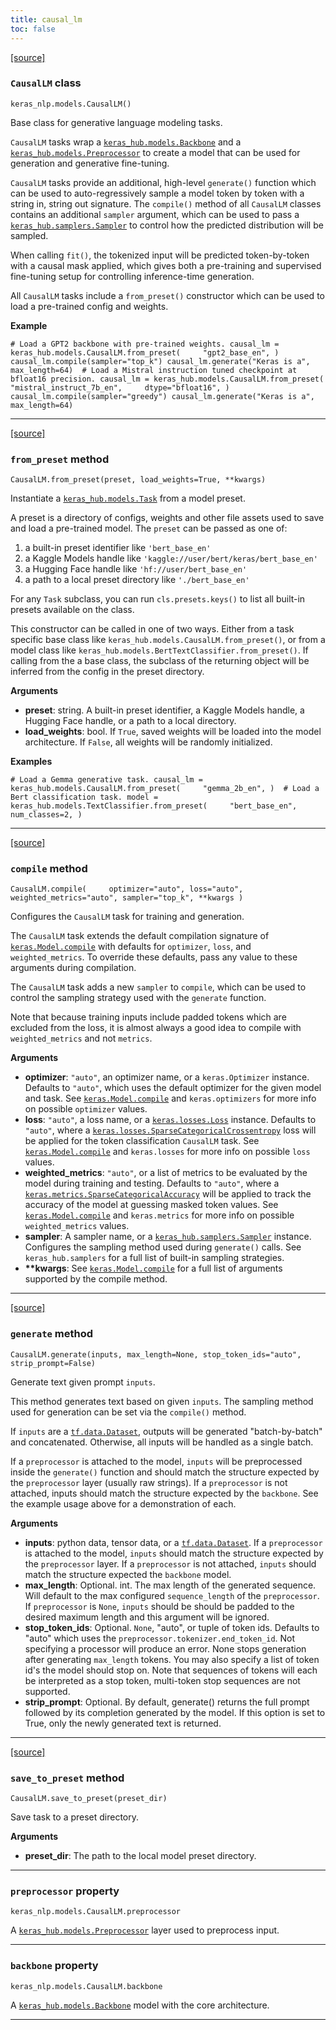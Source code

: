 ```yaml
---
title: causal_lm
toc: false
---
```


[\[source\]](https://github.com/keras-team/keras-hub/tree/v0.17.0/keras_hub/src/models/causal_lm.py#L18)

### `CausalLM` class

`keras_nlp.models.CausalLM()`

Base class for generative language modeling tasks.

`CausalLM` tasks wrap a [`keras_hub.models.Backbone`](/api/keras_hub/base_classes/backbone#backbone-class) and a [`keras_hub.models.Preprocessor`](/api/keras_hub/base_classes/preprocessor#preprocessor-class) to create a model that can be used for generation and generative fine-tuning.

`CausalLM` tasks provide an additional, high-level `generate()` function which can be used to auto-regressively sample a model token by token with a string in, string out signature. The `compile()` method of all `CausalLM` classes contains an additional `sampler` argument, which can be used to pass a [`keras_hub.samplers.Sampler`](/api/keras_hub/samplers/samplers#sampler-class) to control how the predicted distribution will be sampled.

When calling `fit()`, the tokenized input will be predicted token-by-token with a causal mask applied, which gives both a pre-training and supervised fine-tuning setup for controlling inference-time generation.

All `CausalLM` tasks include a `from_preset()` constructor which can be used to load a pre-trained config and weights.

**Example**

`# Load a GPT2 backbone with pre-trained weights. causal_lm = keras_hub.models.CausalLM.from_preset(     "gpt2_base_en", ) causal_lm.compile(sampler="top_k") causal_lm.generate("Keras is a", max_length=64)  # Load a Mistral instruction tuned checkpoint at bfloat16 precision. causal_lm = keras_hub.models.CausalLM.from_preset(     "mistral_instruct_7b_en",     dtype="bfloat16", ) causal_lm.compile(sampler="greedy") causal_lm.generate("Keras is a", max_length=64)`

---

[\[source\]](https://github.com/keras-team/keras-hub/tree/v0.17.0/keras_hub/src/models/task.py#L129)

### `from_preset` method

`CausalLM.from_preset(preset, load_weights=True, **kwargs)`

Instantiate a [`keras_hub.models.Task`](/api/keras_hub/base_classes/task#task-class) from a model preset.

A preset is a directory of configs, weights and other file assets used to save and load a pre-trained model. The `preset` can be passed as one of:

1.  a built-in preset identifier like `'bert_base_en'`
2.  a Kaggle Models handle like `'kaggle://user/bert/keras/bert_base_en'`
3.  a Hugging Face handle like `'hf://user/bert_base_en'`
4.  a path to a local preset directory like `'./bert_base_en'`

For any `Task` subclass, you can run `cls.presets.keys()` to list all built-in presets available on the class.

This constructor can be called in one of two ways. Either from a task specific base class like `keras_hub.models.CausalLM.from_preset()`, or from a model class like `keras_hub.models.BertTextClassifier.from_preset()`. If calling from the a base class, the subclass of the returning object will be inferred from the config in the preset directory.

**Arguments**

- **preset**: string. A built-in preset identifier, a Kaggle Models handle, a Hugging Face handle, or a path to a local directory.
- **load_weights**: bool. If `True`, saved weights will be loaded into the model architecture. If `False`, all weights will be randomly initialized.

**Examples**

`# Load a Gemma generative task. causal_lm = keras_hub.models.CausalLM.from_preset(     "gemma_2b_en", )  # Load a Bert classification task. model = keras_hub.models.TextClassifier.from_preset(     "bert_base_en",     num_classes=2, )`

---

[\[source\]](https://github.com/keras-team/keras-hub/tree/v0.17.0/keras_hub/src/models/causal_lm.py#L62)

### `compile` method

`CausalLM.compile(     optimizer="auto", loss="auto", weighted_metrics="auto", sampler="top_k", **kwargs )`

Configures the `CausalLM` task for training and generation.

The `CausalLM` task extends the default compilation signature of [`keras.Model.compile`](/api/models/model_training_apis#compile-method) with defaults for `optimizer`, `loss`, and `weighted_metrics`. To override these defaults, pass any value to these arguments during compilation.

The `CausalLM` task adds a new `sampler` to `compile`, which can be used to control the sampling strategy used with the `generate` function.

Note that because training inputs include padded tokens which are excluded from the loss, it is almost always a good idea to compile with `weighted_metrics` and not `metrics`.

**Arguments**

- **optimizer**: `"auto"`, an optimizer name, or a `keras.Optimizer` instance. Defaults to `"auto"`, which uses the default optimizer for the given model and task. See [`keras.Model.compile`](/api/models/model_training_apis#compile-method) and `keras.optimizers` for more info on possible `optimizer` values.
- **loss**: `"auto"`, a loss name, or a [`keras.losses.Loss`](/api/losses#loss-class) instance. Defaults to `"auto"`, where a [`keras.losses.SparseCategoricalCrossentropy`](/api/losses/probabilistic_losses#sparsecategoricalcrossentropy-class) loss will be applied for the token classification `CausalLM` task. See [`keras.Model.compile`](/api/models/model_training_apis#compile-method) and `keras.losses` for more info on possible `loss` values.
- **weighted_metrics**: `"auto"`, or a list of metrics to be evaluated by the model during training and testing. Defaults to `"auto"`, where a [`keras.metrics.SparseCategoricalAccuracy`](/api/metrics/accuracy_metrics#sparsecategoricalaccuracy-class) will be applied to track the accuracy of the model at guessing masked token values. See [`keras.Model.compile`](/api/models/model_training_apis#compile-method) and `keras.metrics` for more info on possible `weighted_metrics` values.
- **sampler**: A sampler name, or a [`keras_hub.samplers.Sampler`](/api/keras_hub/samplers/samplers#sampler-class) instance. Configures the sampling method used during `generate()` calls. See `keras_hub.samplers` for a full list of built-in sampling strategies.
- **\*\*kwargs**: See [`keras.Model.compile`](/api/models/model_training_apis#compile-method) for a full list of arguments supported by the compile method.

---

[\[source\]](https://github.com/keras-team/keras-hub/tree/v0.17.0/keras_hub/src/models/causal_lm.py#L272)

### `generate` method

`CausalLM.generate(inputs, max_length=None, stop_token_ids="auto", strip_prompt=False)`

Generate text given prompt `inputs`.

This method generates text based on given `inputs`. The sampling method used for generation can be set via the `compile()` method.

If `inputs` are a [`tf.data.Dataset`](https://www.tensorflow.org/api_docs/python/tf/data/Dataset), outputs will be generated "batch-by-batch" and concatenated. Otherwise, all inputs will be handled as a single batch.

If a `preprocessor` is attached to the model, `inputs` will be preprocessed inside the `generate()` function and should match the structure expected by the `preprocessor` layer (usually raw strings). If a `preprocessor` is not attached, inputs should match the structure expected by the `backbone`. See the example usage above for a demonstration of each.

**Arguments**

- **inputs**: python data, tensor data, or a [`tf.data.Dataset`](https://www.tensorflow.org/api_docs/python/tf/data/Dataset). If a `preprocessor` is attached to the model, `inputs` should match the structure expected by the `preprocessor` layer. If a `preprocessor` is not attached, `inputs` should match the structure expected the `backbone` model.
- **max_length**: Optional. int. The max length of the generated sequence. Will default to the max configured `sequence_length` of the `preprocessor`. If `preprocessor` is `None`, `inputs` should be should be padded to the desired maximum length and this argument will be ignored.
- **stop_token_ids**: Optional. `None`, "auto", or tuple of token ids. Defaults to "auto" which uses the `preprocessor.tokenizer.end_token_id`. Not specifying a processor will produce an error. None stops generation after generating `max_length` tokens. You may also specify a list of token id's the model should stop on. Note that sequences of tokens will each be interpreted as a stop token, multi-token stop sequences are not supported.
- **strip_prompt**: Optional. By default, generate() returns the full prompt followed by its completion generated by the model. If this option is set to True, only the newly generated text is returned.

---

[\[source\]](https://github.com/keras-team/keras-hub/tree/v0.17.0/keras_hub/src/models/task.py#L238)

### `save_to_preset` method

`CausalLM.save_to_preset(preset_dir)`

Save task to a preset directory.

**Arguments**

- **preset_dir**: The path to the local model preset directory.

---

### `preprocessor` property

`keras_nlp.models.CausalLM.preprocessor`

A [`keras_hub.models.Preprocessor`](/api/keras_hub/base_classes/preprocessor#preprocessor-class) layer used to preprocess input.

---

### `backbone` property

`keras_nlp.models.CausalLM.backbone`

A [`keras_hub.models.Backbone`](/api/keras_hub/base_classes/backbone#backbone-class) model with the core architecture.

---
